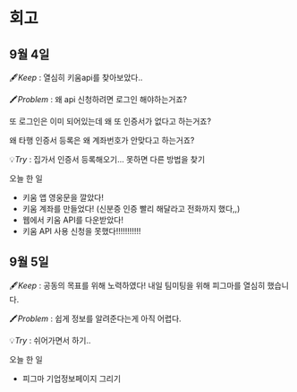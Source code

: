 # 회고

## 9월 4일
🖋️*Keep* : 열심히 키움api를 찾아보았다..

🖍️*Problem* : 왜 api 신청하려면 로그인 해야하는거죠? 

또 로그인은 이미 되어있는데 왜 또 인증서가 없다고 하는거죠? 

왜 타행 인증서 등록은 왜 계좌번호가 안맞다고 하는거죠?

💡*Try* : 집가서 인증서 등록해오기… 못하면 다른 방법을 찾기


오늘 한 일
- 키움 앱 영웅문을 깔았다!
- 키움 계좌를 만들었다! (신분증 인증 빨리 해달라고 전화까지 했다,,)
- 웹에서 키움 API를 다운받았다!
- 키움 API 사용 신청을 못했다!!!!!!!!!!!

## 9월 5일
🖋️*Keep* : 공동의 목표를 위해 노력하였다! 
내일 팀미팅을 위해 피그마를 열심히 했습니다. 

🖍️*Problem* : 쉽게 정보를 알려준다는게 아직 어렵다.

💡*Try* : 쉬어가면서 하기..

오늘 한 일
- 피그마 기업정보페이지 그리기
